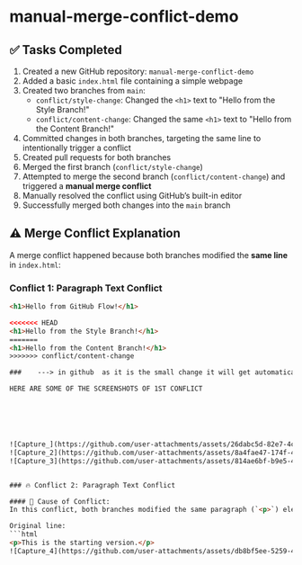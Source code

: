 # manual-merge-conflict-demo
## ✅ Tasks Completed

1. Created a new GitHub repository: `manual-merge-conflict-demo`
2. Added a basic `index.html` file containing a simple webpage
3. Created two branches from `main`:
   - `conflict/style-change`: Changed the `<h1>` text to "Hello from the Style Branch!"
   - `conflict/content-change`: Changed the same `<h1>` text to "Hello from the Content Branch!"
4. Committed changes in both branches, targeting the same line to intentionally trigger a conflict
5. Created pull requests for both branches
6. Merged the first branch (`conflict/style-change`)
7. Attempted to merge the second branch (`conflict/content-change`) and triggered a **manual merge conflict**
8. Manually resolved the conflict using GitHub’s built-in editor
9. Successfully merged both changes into the `main` branch


## ⚠️ Merge Conflict Explanation

A merge conflict happened because both branches modified the **same line** in `index.html`:
### Conflict 1: Paragraph Text Conflict
```html
<h1>Hello from GitHub Flow!</h1>

<<<<<<< HEAD
<h1>Hello from the Style Branch!</h1>
=======
<h1>Hello from the Content Branch!</h1>
>>>>>>> conflict/content-change

###    ---> in github  as it is the small change it will get automatically changed by github

HERE ARE SOME OF THE SCREENSHOTS OF 1ST CONFLICT






![Capture_](https://github.com/user-attachments/assets/26dabc5d-82e7-4c32-bea5-9a03739b2d47)
![Capture_2](https://github.com/user-attachments/assets/8a4fae47-174f-4640-989e-64ee8f2c6ba2)
![Capture_3](https://github.com/user-attachments/assets/814ae6bf-b9e5-4e63-81f6-40256384e38c)


### 🔥 Conflict 2: Paragraph Text Conflict

#### 🔹 Cause of Conflict:
In this conflict, both branches modified the same paragraph (`<p>`) element in the `index.html` file.

Original line:
```html
<p>This is the starting version.</p>
![Capture_4](https://github.com/user-attachments/assets/db8bf5ee-5259-4c62-8141-4bf9d5f27bc1)
